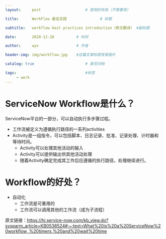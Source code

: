 ```yaml
---
layout:     post   				    # 使用的布局（不需要改）

title:      WorkFlow 最佳实践				# 标题 

subtitle:   workflow best practices introduction（原文翻译） #副标题

date:       2020-12-28   		# 时间

author:     wyx					# 作者

header-img: img/workflow.jpg 	#这篇文章标题背景图片

catalog: true 						# 是否归档

tags:								#标签
     - work
---
```

# ServiceNow Workflow是什么？
ServiceNow平台的一部分，可以自动执行多步骤过程。
* 工作流被定义为遵循执行路径的一系列activities
* Activity是一组指令，可以包括脚本、日志记录、批准、记录处理、计时器和等待时间。
  * Activity可以处理其他活动的输入
  * Activity可以提供输出供其他活动处理
  * 随着Activity确定完成其工作后应遵循的执行路径，处理继续进行。
# Workflow的好处？
* 自动化
  * 工作流是可重用的
  * 工作流可以调用其他的工作流（成为子流程）

原文链接：https://hi.service-now.com/kb_view.do?sysparm_article=KB0538524#:~:text=What%20is%20a%20ServiceNow%20workflow,,%20timers,%20and%20wait%20time
